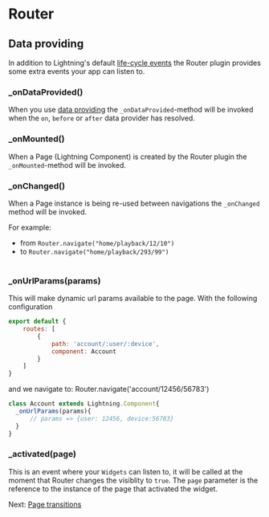 # Router

## Data providing

In addition to Lightning's default [life-cycle events](https://rdkcentral.github.io/Lightning/docs/components/overview#component-events) the Router plugin provides some extra events your app can listen to.

### _onDataProvided()

When you use [data providing](dataproviding.md) the `_onDataProvided`-method will be invoked when
the `on`, `before` or `after` data provider has resolved.

### _onMounted()

When a Page (Lightning Component) is created by the Router plugin the `_onMounted`-method will be invoked.

### _onChanged()

When a Page instance is being re-used between navigations the `_onChanged` method will be invoked.

For example:

- from `Router.navigate("home/playback/12/10")`
- to `Router.navigate("home/playback/293/99")`
<br /><br />

### _onUrlParams(params)

This will make dynamic url params available to the page.
With the following configuration

```js
export default {
    routes: [
        {
            path: 'account/:user/:device',
            component: Account
        }
    ]
}
```

and we navigate to: Router.navigate('account/12456/56783')

```js
class Account extends Lightning.Component{
  _onUrlParams(params){
      // params => {user: 12456, device:56783}
  }
}
```

### _activated(page)

This is an event where your `Widgets` can listen to, it will be called at the moment
that Router changes the visiblity to `true`. The `page` parameter is the reference to the instance
of the page that activated the widget.

Next: [Page transitions](pagetransitions.md)
